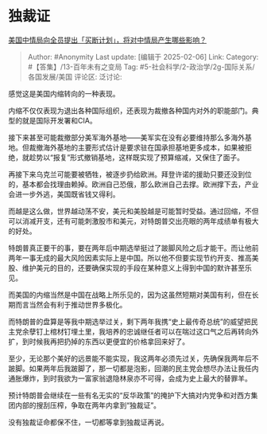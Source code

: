 # 独裁证
[美国中情局向全员提出「买断计划」，将对中情局产生哪些影响？](https://www.zhihu.com/question/11321152982/answer/93932757276)

> Author: #Anonymity
> Last update: [编辑于 2025-02-06]
> Link:
> Category: #【答集】/13-百年未有之变局
> Tag: #5-社会科学/2-政治学/2g-国际关系/各国发展/美国
> 评论区:
> 泛讨论:

感觉这是美国内缩转向的一种表现。

内缩不仅仅表现为退出各种国际组织，还表现为裁撤各种国内对外的职能部门。典型的就是国际开发署和CIA。

接下来甚至可能裁撤部分美军海外基地——美军实在没有必要维持那么多海外基地。但裁撤海外基地的主要形式估计是要求驻在国承担基地更多成本，如果被拒绝，就趁势以“报复”形式撤销基地，这样既实现了预算缩减，又保住了面子。

再接下来乌克兰可能要被牺牲，被逐步扔给欧洲。拜登许诺的援助只要还没到位的，基本都会找理由赖掉。欧洲自己恐俄，那么欧洲自己去撑。欧洲撑下去，产业会进一步外逃，美国既省钱又得利。

而越是这么做，世界越动荡不安，美元和美股越是可能暂时受益。通过回缩，不但可以消减开支，还有可能刺激股市和美元，对特朗普交出亮眼的两年成绩单有极大的好处。

特朗普真正要干的事，要在两年后中期选举挺过了跛脚风险之后才能干。而让他前两年一事无成的最大风险因素实际上是中国。所以他不但要实现节约开支、推高美股、维护美元的目的，还要确保实现的手段在某种意义上得到中国的默许甚至乐见。

而美国的内缩当然是中国在战略上所乐见的，因为这虽然短期对美国有利，但在长期而言当然会有利于推动世界多极化。

而特朗普的盘算是等我中期选举过关，剩下两年我携“史上最传奇总统”的威望把民主党余孽钉上棺材钉埋土里，我培养的忠诚继任者可以在喘过这口气之后再转向外扩，到时候我再把扔掉的东西以更便宜的价格拿回来好了。

至少，无论那个美好的远景能不能实现，我这两年必须先过关，先确保我两年后不跛脚。如果两年后我跛脚了，那一切都是泡影，回潮的民主党会想尽办法让我任内通胀爆炸，到时我欲为一富家翁退隐林泉亦不可得，会成为史上最大的替罪羊。

预计特朗普会继续在一些有名无实的“反华政策”的掩护下大搞对内党争和对西方集团内部的搜刮压榨，争取在两年内拿到“独裁证”。

没有独裁证命都保不住，一切都等拿到独裁证再说。
